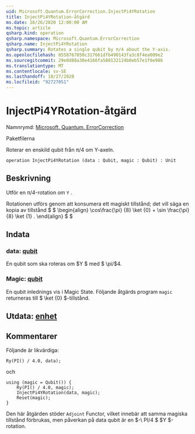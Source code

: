 ```yaml
---
uid: Microsoft.Quantum.ErrorCorrection.InjectPi4YRotation
title: InjectPi4YRotation-åtgärd
ms.date: 10/26/2020 12:00:00 AM
ms.topic: article
qsharp.kind: operation
qsharp.namespace: Microsoft.Quantum.ErrorCorrection
qsharp.name: InjectPi4YRotation
qsharp.summary: Rotates a single qubit by π/4 about the Y-axis.
ms.openlocfilehash: 8558767050c317661dfb490143fa3c8f4ea009e2
ms.sourcegitcommit: 29e0d88a30e4166fa580132124b0eb57e1f0e986
ms.translationtype: MT
ms.contentlocale: sv-SE
ms.lasthandoff: 10/27/2020
ms.locfileid: "92727051"
---
```

# <a name="injectpi4yrotation-operation"></a>InjectPi4YRotation-åtgärd

Namnrymd: [Microsoft. Quantum. ErrorCorrection](xref:Microsoft.Quantum.ErrorCorrection)

Paketfilerna [](https://nuget.org/packages/)


Roterar en enskild qubit från π/4 om Y-axeln.

```qsharp
operation InjectPi4YRotation (data : Qubit, magic : Qubit) : Unit
```


## <a name="description"></a>Beskrivning

Utför en π/4-rotation om `Y` .

Rotationen utförs genom att konsumera ett magiskt tillstånd; det vill säga en kopia av tillstånd $ $ \begin{align} \cos\frac{\pi} {8} \ket {0} + \sin \frac{\pi} {8} \ket {1} .
\end{align} $ $

## <a name="input"></a>Indata

### <a name="data--qubit"></a>data: [qubit](xref:microsoft.quantum.lang-ref.qubit)

En qubit som ska roteras om $Y $ med $ \pi/$4.


### <a name="magic--qubit"></a>Magic: [qubit](xref:microsoft.quantum.lang-ref.qubit)

En qubit inlednings vis i Magic State. Följande åtgärds program `magic` returneras till $ \ket {0} $-tillstånd.



## <a name="output--unit"></a>Utdata: [enhet](xref:microsoft.quantum.lang-ref.unit)



## <a name="remarks"></a>Kommentarer

Följande är likvärdiga:

```qsharp
Ry(PI() / 4.0, data);
```

och

```qsharp
using (magic = Qubit()) {
    Ry(PI() / 4.0, magic);
    InjectPi4YRotation(data, magic);
    Reset(magic);
}
```

Den här åtgärden stöder `Adjoint` Functor, vilket innebär att samma magiska tillstånd förbrukas, men påverkan på data qubit är en $-\ PI/4 $ $Y $-rotation.